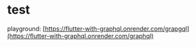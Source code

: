 # test

playground: [https://flutter-with-graphql.onrender.com/grapgql](https://flutter-with-graphql.onrender.com/graphql)
